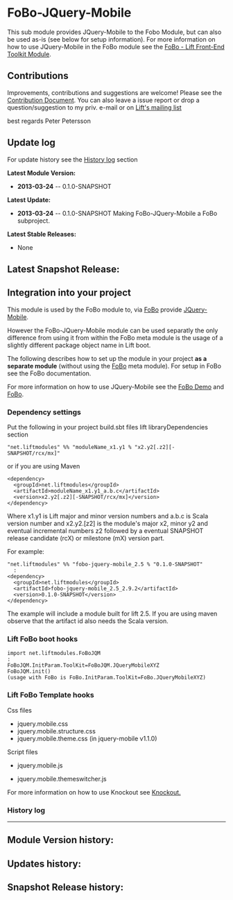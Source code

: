 FoBo-JQuery-Mobile
=================

This sub module provides JQuery-Mobile to the Fobo Module, but can also be used as-is (see below for setup information).
For more information on how to use JQuery-Mobile in the FoBo module see the [FoBo - Lift Front-End Toolkit Module](https://github.com/karma4u101/FoBo).

Contributions
------
Improvements, contributions and suggestions are welcome! Please see the [Contribution Document](https://github.com/karma4u101/FoBo/blob/master/CONTRIBUTING.md). You can also leave a issue report or drop a question/suggestion to my priv. e-mail or on [Lift's mailing list](http://groups.google.com/group/liftweb/) 

best regards 
Peter Petersson 

Update log
----------

For update history see the [History log](https://github.com/karma4u101/FoBo/tree/master/Font-Awesome#history-log) section

**Latest Module Version:**
- **2013-03-24** -- 0.1.0-SNAPSHOT 

**Latest Update:**
- **2013-03-24** -- 0.1.0-SNAPSHOT Making FoBo-JQuery-Mobile a FoBo subproject.

**Latest Stable Releases:**
- None

**Latest Snapshot Release:**
- 


Integration into your project 
-------------------------------

This module is used by the FoBo module to, via [FoBo](https://github.com/karma4u101/FoBo/blob/master/README.md) provide [JQuery-Mobile](http://jquerymobile.com/). 

However the FoBo-JQuery-Mobile module can be used separatly the only difference from using it from within the FoBo meta module is the usage of a slightly different package object name in Lift boot. 

The following describes how to set up the module in your project **as a separate module** (without using the [FoBo](https://github.com/karma4u101/FoBo/blob/master/README.md) meta module). For setup in FoBo see the FoBo documentation.

For more information on how to use JQuery-Mobile see the [FoBo Demo](http://www.media4u101.se/fobo-lift-template-demo/) and [FoBo](https://github.com/karma4u101/FoBo/blob/master/README.md).  


### Dependency settings

Put the following in your project build.sbt files lift libraryDependencies section 

    "net.liftmodules" %% "moduleName_x1.y1 % "x2.y2[.z2][-SNAPSHOT/rcx/mx]"

or if you are using Maven

    <dependency>
      <groupId>net.liftmodules</groupId>
      <artifactId>moduleName_x1.y1_a.b.c</artifactId>
      <version>x2.y2[.z2][-SNAPSHOT/rcx/mx]</version>
    </dependency>

Where x1.y1 is Lift major and minor version numbers and a.b.c is Scala
version number and x2.y2.[z2] is the module's major x2, minor y2 and
eventual incremental numbers z2 followed by a eventual SNAPSHOT 
release candidate (rcX) or milestone (mX) version part.

For example:

    "net.liftmodules" %% "fobo-jquery-mobile_2.5 % "0.1.0-SNAPSHOT"
      :
    <dependency>
      <groupId>net.liftmodules</groupId>
      <artifactId>fobo-jquery-mobile_2.5_2.9.2</artifactId>
      <version>0.1.0-SNAPSHOT</version>
    </dependency>

The example will include a module built for lift 2.5. If you are using maven observe that the artifact id also needs the Scala version.

### Lift FoBo boot hooks

    import net.liftmodules.FoBoJQM 
    :
    FoBoJQM.InitParam.ToolKit=FoBoJQM.JQueryMobileXYZ 
    FoBoJQM.init()
    (usage with FoBo is FoBo.InitParam.ToolKit=FoBo.JQueryMobileXYZ)   

### Lift FoBo Template hooks

Css files

- jquery.mobile.css
- jquery.mobile.structure.css
- jquery.mobile.theme.css (in jquery-mobile v1.1.0)

Script files

- jquery.mobile.js
- jquery.mobile.themeswitcher.js 

    <link rel="stylesheet" type="text/css" href="/classpath/fobo/[css file name]"> 
    <script type="text/javascript" src="/classpath/fobo/[script file name]"></script>

For more information on how to use Knockout see [Knockout.](http://knockoutjs.com/)


### History log
----------------

**Module Version history:**
-

**Updates history:**
- 

**Snapshot Release history:**
- 


